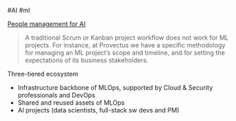 #AI #ml 

[People management for AI](https://provectus.com/blog/people-management-for-ai-building-high-velocity-ai-teams/?utm_source=pocket_saves)

> A traditional Scrum or Kanban project workflow does not work for ML projects. For instance, at Provectus we have a specific methodology for managing an ML project’s scope and timeline, and for setting the expectations of its business stakeholders.

Three-tiered ecosystem
- Infrastructure backbone of MLOps, supported by Cloud & Security professionals and DevOps
- Shared and reused assets of MLOps
- AI projects (data scientists, full-stack sw devs and PM)